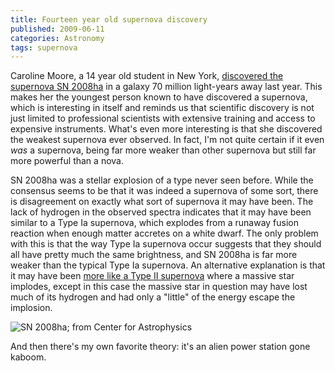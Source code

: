 ```yaml
---
title: Fourteen year old supernova discovery
published: 2009-06-11
categories: Astronomy
tags: supernova
---
```


Caroline Moore, a 14 year old student in New York, <a
href="https://www.sciencedaily.com/releases/2009/06/090610154505.htm">discovered the
supernova SN 2008ha</a> in a galaxy 70 million light-years away last year.  This makes her
the youngest person known to have discovered a supernova, which is interesting in itself
and reminds us that scientific discovery is not just limited to professional scientists
with extensive training and access to expensive instruments.  What's even more interesting
is that she discovered the weakest supernova ever observed.  In fact, I'm not quite
certain if it even <em>was</em> a supernova, being far more weaker than other supernova
but still far more powerful than a nova.

<!--more-->

SN 2008ha was a stellar explosion of a type never seen before.  While the consensus seems
to be that it was indeed a supernova of some sort, there is disagreement on exactly what
sort of supernova it may have been.  The lack of hydrogen in the observed spectra
indicates that it may have been similar to a Type Ia supernova, which explodes from a
runaway fusion reaction when enough matter accretes on a white dwarf.  The only problem
with this is that the way Type Ia supernova occur suggests that they should all have
pretty much the same brightness, and SN 2008ha is far more weaker than the typical Type Ia
supernova.  An alternative explanation is that it may have been <a
href="https://www.universetoday.com/32219/the-strange-case-of-supernova-sn2008ha/">more
like a Type II supernova</a> where a massive star implodes, except in this case the
massive star in question may have lost much of its hydrogen and had only a "little" of the
energy escape the implosion.

![SN 2008ha; from [Center for Astrophysics](https://www.cfa.harvard.edu/)](sn2008ha.jpg)

And then there's my own favorite <!-- also completely baseless and ridiculous --> theory:
it's an alien power station gone kaboom.
